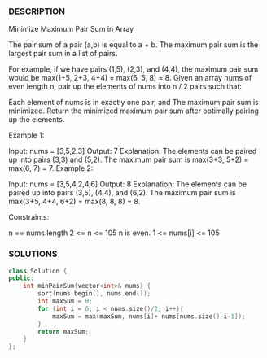 ### DESCRIPTION

Minimize Maximum Pair Sum in Array

The pair sum of a pair (a,b) is equal to a + b. The maximum pair sum is the largest pair sum in a list of pairs.

For example, if we have pairs (1,5), (2,3), and (4,4), the maximum pair sum would be max(1+5, 2+3, 4+4) = max(6, 5, 8) = 8.
Given an array nums of even length n, pair up the elements of nums into n / 2 pairs such that:

Each element of nums is in exactly one pair, and
The maximum pair sum is minimized.
Return the minimized maximum pair sum after optimally pairing up the elements.

 

Example 1:

Input: nums = [3,5,2,3]
Output: 7
Explanation: The elements can be paired up into pairs (3,3) and (5,2).
The maximum pair sum is max(3+3, 5+2) = max(6, 7) = 7.
Example 2:

Input: nums = [3,5,4,2,4,6]
Output: 8
Explanation: The elements can be paired up into pairs (3,5), (4,4), and (6,2).
The maximum pair sum is max(3+5, 4+4, 6+2) = max(8, 8, 8) = 8.
 

Constraints:

n == nums.length
2 <= n <= 105
n is even.
1 <= nums[i] <= 105

### SOLUTIONS

```c++
class Solution {
public:
    int minPairSum(vector<int>& nums) {
        sort(nums.begin(), nums.end());
        int maxSum = 0;
        for (int i = 0; i < nums.size()/2; i++){
            maxSum = max(maxSum, nums[i]+ nums[nums.size()-i-1]);
        }
        return maxSum;
    }
};
```